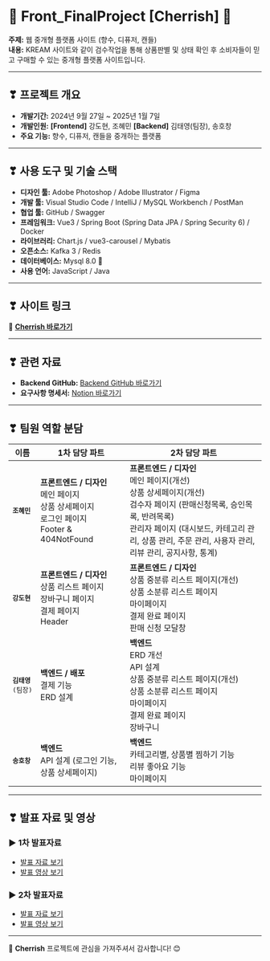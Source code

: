 # 🌸 Front_FinalProject [Cherrish] 🌸  
**주제:** 웹 중개형 플랫폼 사이트 (향수, 디퓨저, 캔들)  
**내용:** KREAM 사이트와 같이 검수작업을 통해 상품판별 및 상태 확인 후 소비자들이 믿고 구매할 수 있는 중개형 플랫폼 사이트입니다.

---

## ❣ 프로젝트 개요  
- **개발기간:** 2024년 9월 27일 ~ 2025년 1월 7일
- **개발인원:** **[Frontend]** 강도현, 조혜민  **[Backend]** 김태영(팀장), 송호창
- **주요 기능:** 향수, 디퓨저, 캔들을 중개하는 플랫폼  

---

## ❣ 사용 도구 및 기술 스택  
- **디자인 툴:** Adobe Photoshop / Adobe Illustrator / Figma  
- **개발 툴:** Visual Studio Code / IntelliJ / MySQL Workbench / PostMan 
- **협업 툴:** GitHub / Swagger 
- **프레임워크:** Vue3 / Spring Boot (Spring Data JPA / Spring Security 6) / Docker
- **라이브러리:** Chart.js / vue3-carousel / Mybatis
- **오픈소스:** Kafka 3 / Redis
- **데이터베이스:** Mysql 8.0 🔼
- **사용 언어:** JavaScript / Java  

---

## ❣ 사이트 링크  
🔗 **[Cherrish 바로가기](http://cherrish.kro.kr/)**  

---

## ❣ 관련 자료  
 
- **Backend GitHub:** [Backend GitHub 바로가기](https://github.com/Pa-fs/4Hwang-backend)
- **요구사항 명세서:** [Notion 바로가기](https://www.notion.so/CHERISH-Project-10ebfd03f4bf804c9b05d84caf221102?pvs=4)  

---

## ❣ 팀원 역할 분담  

| 이름           | 1차 담당 파트                                                                                  | 2차 담당 파트                                                                                                       |
|--------------- |------------------------------------------------------------------------------------------------|---------------------------------------------------------------------------------------------------------------------|
| <pre>**조혜민**</pre>     | **프론트엔드 / 디자인**<br>메인 페이지<br>상품 상세페이지<br>로그인 페이지<br>Footer & 404NotFound | **프론트엔드 / 디자인**<br>메인 페이지(개선)<br>상품 상세페이지(개선)<br>검수자 페이지 (판매신청목록, 승인목록, 반려목록)<br>관리자 페이지 (대시보드, 카테고리 관리, 상품 관리, 주문 관리, 사용자 관리, 리뷰 관리, 공지사항, 통계) |
| <pre>**강도현**</pre>     | **프론트엔드 / 디자인**<br>상품 리스트 페이지<br>장바구니 페이지<br>결제 페이지<br>Header         | **프론트엔드 / 디자인**<br>상품 중분류 리스트 페이지(개선)<br>상품 소분류 리스트 페이지<br>마이페이지<br>결제 완료 페이지<br>판매 신청 모달창                                           |
| <pre>**김태영**<br>(팀장)</pre>  | **백엔드 / 배포**<br>결제 기능<br>ERD 설계                                               | **백엔드**<br>ERD 개선<br>API 설계<br>상품 중분류 리스트 페이지(개선)<br>상품 소분류 리스트 페이지<br>마이페이지<br>결제 완료 페이지<br>장바구니                                      |
| <pre>**송호창**</pre>    | **백엔드**<br>API 설계 (로그인 기능, 상품 상세페이지)                                           | **백엔드**<br>카테고리별, 상품별 찜하기 기능<br>리뷰 좋아요 기능<br>마이페이지                                                                         |

---

## ❣ 발표 자료 및 영상  

### ▶ 1차 발표자료  
- [발표 자료 보기](https://www.canva.com/design/DAGWKhN2pk4/sgQiUgDdaO78Kbh5pkN6Lg/view?utm_content=DAGWKhN2pk4&utm_campaign=designshare&utm_medium=link2&utm_source=uniquelinks&utlId=hbcbd91603d)  
- [발표 영상 보기](https://youtu.be/k7rBcbQLCiQ?si=ewY_VgG1-tKF6SDQ&t=1145)  

### ▶ 2차 발표자료  
- [발표 자료 보기](https://www.canva.com/design/DAGaw0dEd64/vegp7bVsd1XwsO3x79951A/view?utm_content=DAGaw0dEd64&utm_campaign=designshare&utm_medium=link2&utm_source=uniquelinks&utlId=h80f29c4f9b)  
- [발표 영상 보기](https://www.youtube.com/live/UGGUgkOCIgY?si=uJnmnvTC44r2LteT&t=2439)

---

🌟 **Cherrish** 프로젝트에 관심을 가져주셔서 감사합니다! 😊

